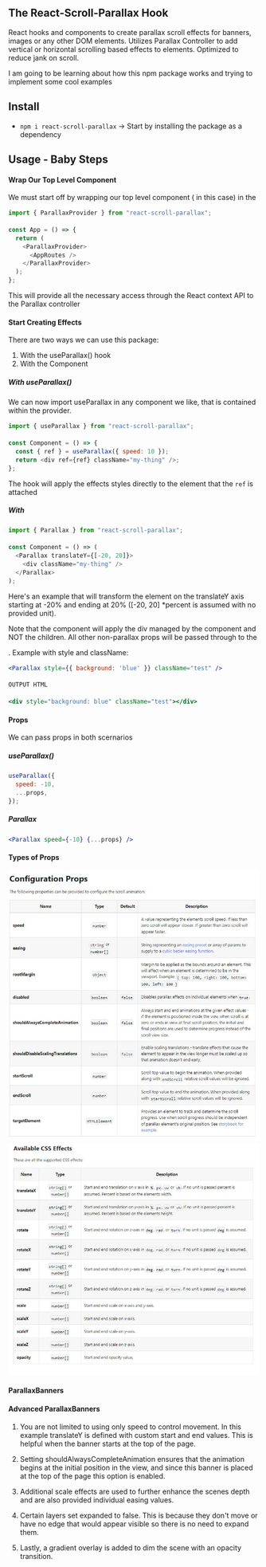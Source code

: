 ## The React-Scroll-Parallax Hook

React hooks and components to create parallax scroll effects for banners, images or any other DOM elements. Utilizes Parallax Controller to add vertical or horizontal scrolling based effects to elements. Optimized to reduce jank on scroll.

I am going to be learning about how this npm package works and trying to implement some cool examples

## Install

- `npm i react-scroll-parallax` -> Start by installing the package as a dependency

## Usage - Baby Steps

#### Wrap Our Top Level Component

We must start off by wrapping our top level component (<App /> in this case) in the <ParallaxProvider />

```js
import { ParallaxProvider } from "react-scroll-parallax";

const App = () => {
  return (
    <ParallaxProvider>
      <AppRoutes />
    </ParallaxProvider>
  );
};
```

This will provide all the necessary access through the React context API to the Parallax controller

#### Start Creating Effects

There are two ways we can use this package:

1.  With the useParallax() hook
2.  With the <Parallax> Component

##### With useParallax()

We can now import useParallax in any component we like, that is contained within the provider.

```js
import { useParallax } from "react-scroll-parallax";

const Component = () => {
  const { ref } = useParallax({ speed: 10 });
  return <div ref={ref} className="my-thing" />;
};
```

The hook will apply the effects styles directly to the element that the `ref` is attached

##### With <Parallax>

```js
import { Parallax } from "react-scroll-parallax";

const Component = () => (
  <Parallax translateY={[-20, 20]}>
    <div className="my-thing" />
  </Parallax>
);
```

Here's an example that will transform the element on the translateY axis starting at -20% and ending at 20% ([-20, 20] \*percent is assumed with no provided unit).

Note that the component will apply the div managed by the component and NOT the children. All other non-parallax props will be passed through to the <div>. Example with style and className:

```jsx
<Parallax style={{ background: 'blue' }} className="test" />

OUTPUT HTML

<div style="background: blue" className="test"></div>
```

#### Props

We can pass props in both scernarios

##### useParallax()

```jsx
useParallax({
  speed: -10,
  ...props,
});
```

##### Parallax

```jsx
<Parallax speed={-10} {...props} />
```

#### Types of Props

![Configuration-Props](./configuration_props.JPG)
![CSS-Props](./css_props.JPG)

#### ParallaxBanners

#### Advanced ParallaxBanners

1. You are not limited to using only speed to control movement. In this example translateY is defined with custom start and end values. This is helpful when the banner starts at the top of the page.

2. Setting shouldAlwaysCompleteAnimation ensures that the animation begins at the initial position in the view, and since this banner is placed at the top of the page this option is enabled.
3. Additional scale effects are used to further enhance the scenes depth and are also provided individual easing values.
4. Certain layers set expanded to false. This is because they don't move or have no edge that would appear visible so there is no need to expand them.
5. Lastly, a gradient overlay is added to dim the scene with an opacity transition.
